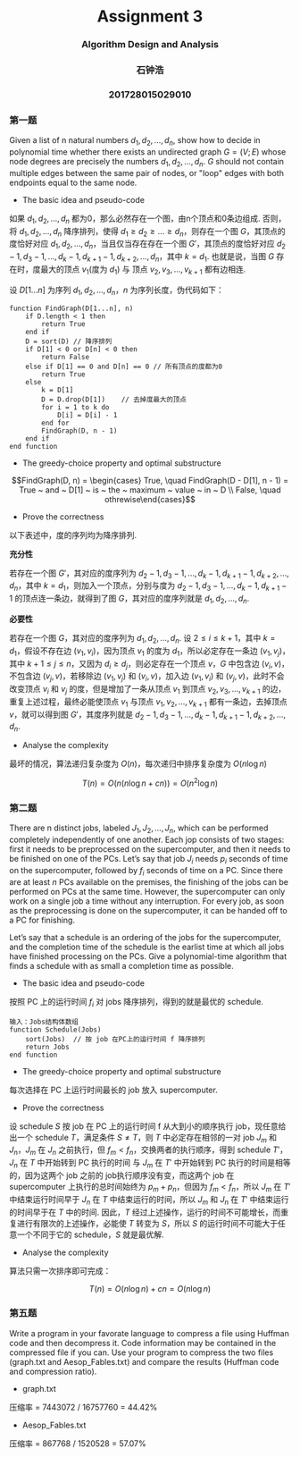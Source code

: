 # <center>Assignment 3</center>
### <center>Algorithm Design and Analysis</center>
### <center>石钟浩</center>
### <center>201728015029010</center>

### 第一题

Given a list of n natural numbers $d_1, d_2,...,d_n$, show how to decide in polynomial time whether there exists an undirected graph $G = (V; E)$ whose node degrees are precisely the numbers $d_1, d_2,...,d_n$. $G$ should not contain multiple edges between the same pair of nodes, or "loop" edges with both endpoints equal to the same node.

- The basic idea and pseudo-code

如果 $d_1, d_2,...,d_n$ 都为0，那么必然存在一个图，由n个顶点和0条边组成. 否则，将 $d_1, d_2,...,d_n$ 降序排列，使得 $d_1 \geq d_2 \geq ... \geq d_n$，则存在一个图 $G$，其顶点的度恰好对应 $d_1, d_2,...,d_n$，当且仅当存在存在一个图 $G'$，其顶点的度恰好对应 $d_2 - 1, d_3 - 1, ..., d_k - 1, d_{k+1} - 1, d_{k+2}, ..., d_n$，其中 $k = d_1$. 也就是说，当图 $G$ 存在时，度最大的顶点 $v_1$(度为 $d_1$) 与 顶点 $v_2, v_3, ..., v_{k+1}$ 都有边相连.

设 $D[1...n]$ 为序列 $d_1, d_2,...,d_n$，$n$ 为序列长度，伪代码如下：

```
function FindGraph(D[1...n], n)
	if D.length < 1 then
    	return True
    end if
	D = sort(D)	// 降序排列
    if D[1] < 0 or D[n] < 0 then
    	return False
    else if D[1] == 0 and D[n] == 0	// 所有顶点的度都为0
    	return True
    else
        k = D[1]
        D = D.drop(D[1])	// 去掉度最大的顶点
        for i = 1 to k do
        	D[i] = D[i] - 1
        end for
        FindGraph(D, n - 1)
    end if
end function    
```

- The greedy-choice property and optimal substructure

$$FindGraph(D, n) = \begin{cases} True, \quad FindGraph(D - D[1], n - 1) = True ~ and ~ D[1] ~ is ~ the ~ maximum ~ value ~ in ~ D \\
False, \quad othrewise\end{cases}$$

- Prove the correctness

以下表述中，度的序列均为降序排列.

**充分性**

若存在一个图 $G'$，其对应的度序列为 $d_2 - 1, d_3 - 1, ..., d_k - 1, d_{k+1} - 1, d_{k+2}, ..., d_n$，其中 $k = d_1$，则加入一个顶点，分别与度为 $d_2 - 1, d_3 - 1, ..., d_k - 1, d_{k+1} - 1$ 的顶点连一条边，就得到了图 $G$，其对应的度序列就是 $d_1, d_2, ..., d_n$.

**必要性**

若存在一个图 $G$，其对应的度序列为 $d_1, d_2, ..., d_n$. 设 $2 \leq i \leq k + 1$，其中 $k = d_1$，假设不存在边 $(v_1, v_i)$，因为顶点 $v_1$ 的度为 $d_1$，所以必定存在一条边 $(v_1, v_j)$，其中 $k + 1 \leq j \leq n$，又因为 $d_i \geq d_j$，则必定存在一个顶点 $v$，$G$ 中包含边 $(v_i, v)$，不包含边 $(v_j, v)$，若移除边 $(v_1, v_j)$ 和 $(v_i, v)$，加入边 $(v_1, v_i)$ 和 $(v_j, v)$，此时不会改变顶点 $v_i$ 和 $v_j$ 的度，但是增加了一条从顶点 $v_1$ 到顶点 $v_2, v_3, ..., v_{k+1}$ 的边，重复上述过程，最终必能使顶点 $v_1$ 与顶点 $v_1, v_2, ..., v_{k+1}$ 都有一条边，去掉顶点 $v$，就可以得到图 $G'$，其度序列就是 $d_2 - 1, d_3 - 1, ..., d_k - 1, d_{k+1} - 1, d_{k+2}, ..., d_n$.

- Analyse the complexity

最坏的情况，算法递归复杂度为 $O(n)$，每次递归中排序复杂度为 $O(n\log n)$

$$T(n) = O(n(n\log n + cn)) = O(n^2\log n)$$


### 第二题

There are n distinct jobs, labeled $J_1, J_2, ..., J_n$, which can be performed completely independently of one another. Each jop consists of two stages: first it needs to be preprocessed on the supercomputer, and then it needs to be finished on one of the PCs. Let’s say that job $J_i$ needs $p_i$ seconds of time on the supercomputer, followed by $f_i$ seconds of time on a PC. Since there are at least $n$ PCs available on the premises, the finishing of the jobs can be performed on PCs at the same time. However, the supercomputer can only work on a single job a time without any interruption. For every job, as soon as the preprocessing is done on the supercomputer, it can be handed off to a PC for finishing.

Let’s say that a schedule is an ordering of the jobs for the supercomputer, and the completion time of the schedule is the earlist time at which all jobs have finished processing on the PCs. Give a polynomial-time algorithm that finds a schedule with as small a completion time as possible.

- The basic idea and pseudo-code

按照 PC 上的运行时间 $f_i$ 对 jobs 降序排列，得到的就是最优的 schedule.

```
输入：Jobs结构体数组
function Schedule(Jobs)
	sort(Jobs)	// 按 job 在PC上的运行时间 f 降序排列
    return Jobs
end function
```

- The greedy-choice property and optimal substructure

每次选择在 PC 上运行时间最长的 job 放入 supercomputer.

- Prove the correctness

设 schedule $S$ 按 job  在 PC 上的运行时间 f 从大到小的顺序执行 job，现任意给出一个 schedule $T$，满足条件 $S \neq T$，则 $T$ 中必定存在相邻的一对 job $J_m$ 和 $J_n$，$J_m$ 在 $J_n$ 之前执行，但 $f_m < f_n$，交换两者的执行顺序，得到 schedule $T'$，$J_n$ 在 $T$ 中开始转到 PC 执行的时间 与 $J_m$ 在 $T'$ 中开始转到 PC 执行的时间是相等的，因为这两个 job 之前的 job执行顺序没有变，而这两个 job 在 supercomputer 上执行的总时间始终为 $p_m + p_n$，但因为 $f_m < f_n$，所以 $J_m$ 在 $T'$ 中结束运行时间早于 $J_n$ 在 $T$ 中结束运行的时间，所以 $J_m$ 和 $J_n$ 在 $T'$ 中结束运行的时间早于在 $T$ 中的时间. 因此，$T$ 经过上述操作，运行的时间不可能增长，而重复进行有限次的上述操作，必能使 $T$ 转变为 $S$，所以 $S$ 的运行时间不可能大于任意一个不同于它的 schedule，$S$ 就是最优解.

- Analyse the complexity

算法只需一次排序即可完成：

$$T(n) = O(n\log n) + cn = O(n\log n)$$

### 第五题

Write a program in your favorate language to compress a file using Huffman code and then decompress it. Code information may be contained in the compressed file if you can. Use your program to compress the two files (graph.txt and Aesop_Fables.txt) and compare the results (Huffman code and compression ratio).

- graph.txt

压缩率 = 7443072 / 16757760 = 44.42%

- Aesop_Fables.txt

压缩率 = 867768 / 1520528 = 57.07%






















